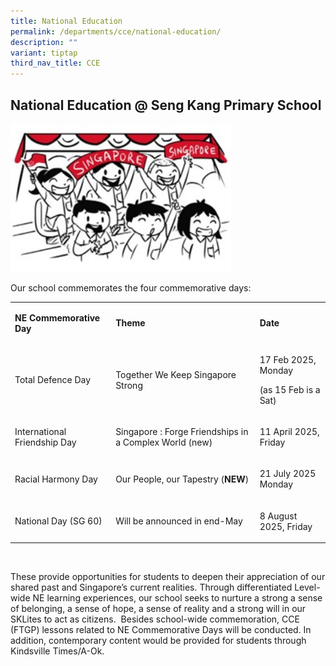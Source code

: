 ```yaml
---
title: National Education
permalink: /departments/cce/national-education/
description: ""
variant: tiptap
third_nav_title: CCE
---
```

<h2><strong>National Education @ Seng Kang Primary School</strong></h2>
<div class="isomer-image-wrapper">
<img style="width: 70%;" height="auto" width="100%" alt="" src="/images/ne2025.jpg">
</div>
<p>Our school commemorates the four commemorative days:</p>
<table style="minWidth: 75px">
<colgroup>
<col>
<col>
<col>
</colgroup>
<tbody>
<tr>
<td rowspan="1" colspan="1">
<p><strong>NE Commemorative Day</strong>
</p>
</td>
<td rowspan="1" colspan="1">
<p><strong>Theme</strong>
</p>
</td>
<td rowspan="1" colspan="1">
<p><strong>Date</strong>
</p>
</td>
</tr>
<tr>
<td rowspan="1" colspan="1">
<p>Total Defence Day</p>
</td>
<td rowspan="1" colspan="1">
<p>Together We Keep Singapore Strong</p>
</td>
<td rowspan="1" colspan="1">
<p>17 Feb 2025, Monday</p>
<p>(as 15 Feb is a Sat)</p>
</td>
</tr>
<tr>
<td rowspan="1" colspan="1">
<p>International Friendship Day</p>
</td>
<td rowspan="1" colspan="1">
<p>Singapore : Forge Friendships in a Complex World (new)</p>
</td>
<td rowspan="1" colspan="1">
<p>11 April 2025, Friday</p>
</td>
</tr>
<tr>
<td rowspan="1" colspan="1">
<p>Racial Harmony Day</p>
</td>
<td rowspan="1" colspan="1">
<p>Our People, our Tapestry (<strong>NEW</strong>)</p>
</td>
<td rowspan="1" colspan="1">
<p>21 July 2025 Monday</p>
</td>
</tr>
<tr>
<td rowspan="1" colspan="1">
<p>National Day (SG 60)</p>
</td>
<td rowspan="1" colspan="1">
<p>Will be announced in end-May</p>
</td>
<td rowspan="1" colspan="1">
<p>8 August 2025, Friday</p>
</td>
</tr>
</tbody>
</table>
<p>&nbsp;</p>
<p>These provide opportunities for students to deepen their appreciation
of our shared past and Singapore’s current realities. Through differentiated
Level-wide NE learning experiences, our school seeks to nurture a strong
a sense of belonging, a sense of hope, a sense of reality and a strong
will in our SKLites to act as citizens.&nbsp;&nbsp;Besides school-wide
commemoration, CCE (FTGP) lessons related to NE Commemorative Days will
be conducted. In addition, contemporary content would be provided for students
through Kindsville Times/A-Ok.</p>